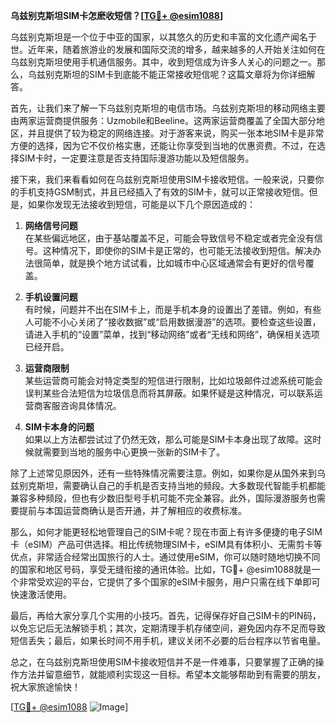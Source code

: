 **乌兹别克斯坦SIM卡怎麽收短信？[[TG💪+ @esim1088](https://t.me/s/esim1088)]**

乌兹别克斯坦是一个位于中亚的国家，以其悠久的历史和丰富的文化遗产闻名于世。近年来，随着旅游业的发展和国际交流的增多，越来越多的人开始关注如何在乌兹别克斯坦使用手机通信服务。其中，收到短信成为许多人关心的问题之一。那么，乌兹别克斯坦的SIM卡到底能不能正常接收短信呢？这篇文章将为你详细解答。

首先，让我们来了解一下乌兹别克斯坦的电信市场。乌兹别克斯坦的移动网络主要由两家运营商提供服务：Uzmobile和Beeline。这两家运营商覆盖了全国大部分地区，并且提供了较为稳定的网络连接。对于游客来说，购买一张本地SIM卡是非常方便的选择，因为它不仅价格实惠，还能让你享受到当地的优惠资费。不过，在选择SIM卡时，一定要注意是否支持国际漫游功能以及短信服务。

接下来，我们来看看如何在乌兹别克斯坦使用SIM卡接收短信。一般来说，只要你的手机支持GSM制式，并且已经插入了有效的SIM卡，就可以正常接收短信。但是，如果你发现无法接收到短信，可能是以下几个原因造成的：

1. **网络信号问题**  
   在某些偏远地区，由于基站覆盖不足，可能会导致信号不稳定或者完全没有信号。这种情况下，即使你的SIM卡是正常的，也可能无法接收到短信。解决办法很简单，就是换个地方试试看，比如城市中心区域通常会有更好的信号覆盖。

2. **手机设置问题**  
   有时候，问题并不出在SIM卡上，而是手机本身的设置出了差错。例如，有些人可能不小心关闭了“接收数据”或“启用数据漫游”的选项。要检查这些设置，请进入手机的“设置”菜单，找到“移动网络”或者“无线和网络”，确保相关选项已经开启。

3. **运营商限制**  
   某些运营商可能会对特定类型的短信进行限制，比如垃圾邮件过滤系统可能会误判某些合法短信为垃圾信息而将其屏蔽。如果怀疑是这种情况，可以联系运营商客服咨询具体情况。

4. **SIM卡本身的问题**  
   如果以上方法都尝试过了仍然无效，那么可能是SIM卡本身出现了故障。这时候就需要到当地的服务中心更换一张新的SIM卡了。

除了上述常见原因外，还有一些特殊情况需要注意。例如，如果你是从国外来到乌兹别克斯坦，需要确认自己的手机是否支持当地的频段。大多数现代智能手机都能兼容多种频段，但也有少数旧型号手机可能不完全兼容。此外，国际漫游服务也需要提前与本国运营商确认是否开通，并了解相应的收费标准。

那么，如何才能更轻松地管理自己的SIM卡呢？现在市面上有许多便捷的电子SIM卡（eSIM）产品可供选择。相比传统物理SIM卡，eSIM具有体积小、无需剪卡等优点，非常适合经常出国旅行的人士。通过使用eSIM，你可以随时随地切换不同的国家和地区号码，享受无缝衔接的通讯体验。比如，TG💪+ @esim1088就是一个非常受欢迎的平台，它提供了多个国家的eSIM卡服务，用户只需在线下单即可快速激活使用。

最后，再给大家分享几个实用的小技巧。首先，记得保存好自己SIM卡的PIN码，以免忘记后无法解锁手机；其次，定期清理手机存储空间，避免因内存不足而导致短信丢失；最后，如果长时间不用手机，建议关闭不必要的后台程序以节省电量。

总之，在乌兹别克斯坦使用SIM卡接收短信并不是一件难事，只要掌握了正确的操作方法并留意细节，就能顺利实现这一目标。希望本文能够帮助到有需要的朋友，祝大家旅途愉快！

[[TG💪+ @esim1088](https://t.me/s/esim1088) ![Image](https://i.postimg.cc/4NQfJmqS/Snipaste-2025-05-13-00-14-12.png)]